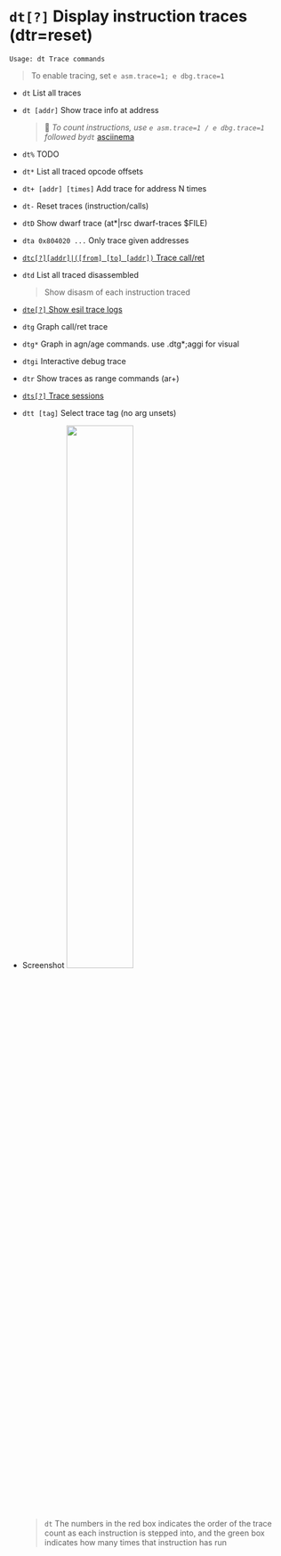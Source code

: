 <!-- TITLE: dt -->

#  `dt[?]` Display instruction traces (dtr=reset)


```text
Usage: dt Trace commands
```

> To enable tracing, set `e asm.trace=1; e dbg.trace=1` 

- `dt` List all traces
- `dt [addr]` Show trace info at address
  > 🚀 _To count instructions, use `e asm.trace=1 / e dbg.trace=1` followed by`dt`_ [asciinema](https://asciinema.org/a/AAxcyuprERjhJwutaOR0fdGun)
- `dt%` TODO
- `dt*` List all traced opcode offsets
- `dt+ [addr] [times]` Add trace for address N times
- `dt-` Reset traces (instruction/calls)
- `dtD` Show dwarf trace (at*|rsc dwarf-traces $FILE)
- `dta 0x804020 ...` Only trace given addresses

- [ `dtc[?][addr]|([from] [to] [addr])` Trace call/ret](/options/d/dt/dtc)

- `dtd` List all traced disassembled
	> Show disasm of each instruction traced 

- [ `dte[?]` Show esil trace logs](/options/d/dt/dte)

- `dtg` Graph call/ret trace
- `dtg*` Graph in agn/age commands. use .dtg*;aggi for visual
- `dtgi` Interactive debug trace
- `dtr` Show traces as range commands (ar+)

- [ `dts[?]` Trace sessions](/options/d/dt/dts)

- `dtt [tag]` Select trace tag (no arg unsets)

- Screenshot
	<img src="/uploads/small-d/tracing-visual-mode.png" width="50%">
	> `dt` The numbers in the red box indicates the order of the trace count as each instruction is stepped into, and the green box indicates how many times that instruction has run

<p hidden>dt dt% dt* dt+ dt- dtD dta dtc dtd dte dtg dtg* dtgi dtr dts dtt</p>
